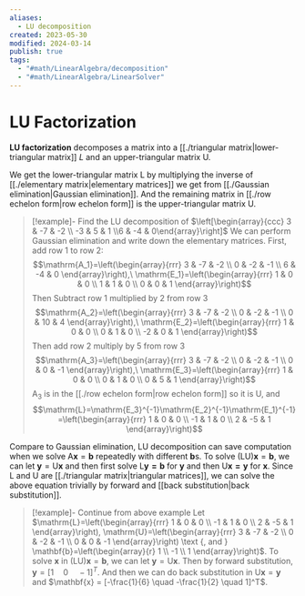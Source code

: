 ```yaml
---
aliases:
  - LU decomposition
created: 2023-05-30
modified: 2024-03-14
publish: true
tags:
  - "#math/LinearAlgebra/decomposition"
  - "#math/LinearAlgebra/LinearSolver"
---
```

# LU Factorization

**LU factorization** decomposes a matrix into a [[./triangular matrix|lower-triangular matrix]] $L$ and an upper-triangular matrix $\mathrm{U}$.

We get the lower-triangular matrix $\mathrm{L}$ by multiplying the inverse of [[./elementary matrix|elementary matrices]] we get from [[./Gaussian elimination|Gaussian elimination]]. And the remaining matrix in [[./row echelon form|row echelon form]] is the upper-triangular matrix $\mathrm{U}$.

>[!example]- Find the LU decomposition of $\left[\begin{array}{ccc}
3 & -7 & -2 \\
-3 & 5 & 1 \\6 & -4 & 0\end{array}\right]$
> We can perform Gaussian elimination and write down the elementary matrices.
> First, add row 1 to row 2:
> $$\mathrm{A_1}=\left(\begin{array}{rrr}
3 & -7 & -2 \\
0 & -2 & -1 \\
6 & -4 & 0
\end{array}\right),\ \mathrm{E_1}=\left(\begin{array}{rrr}
1 & 0 & 0 \\
1 & 1 & 0 \\
0 & 0 & 1
\end{array}\right)$$
> Then Subtract row 1 multiplied by 2 from row 3
> $$\mathrm{A_2}=\left(\begin{array}{rrr}
3 & -7 & -2 \\
0 & -2 & -1 \\
0 & 10 & 4
\end{array}\right),\ \mathrm{E_2}=\left(\begin{array}{rrr}
1 & 0 & 0 \\
0 & 1 & 0 \\
-2 & 0 & 1
\end{array}\right)$$
> Then add row 2 multiply by 5 from row 3
> $$\mathrm{A_3}=\left(\begin{array}{rrr}
3 & -7 & -2 \\
0 & -2 & -1 \\
0 & 0 & -1
\end{array}\right),\ \mathrm{E_3}=\left(\begin{array}{rrr}
1 & 0 & 0 \\
0 & 1 & 0 \\
0 & 5 & 1
\end{array}\right)$$
$\mathrm{A}_3$ is in the [[./row echelon form|row echelon form]] so it is $\mathrm{U}$, and
> $$\mathrm{L}=\mathrm{E_3}^{-1}\mathrm{E_2}^{-1}\mathrm{E_1}^{-1}=\left(\begin{array}{rrr}
1 & 0 & 0 \\
-1 & 1 & 0 \\
2 & -5 & 1
\end{array}\right)$$

Compare to Gaussian elimination, LU decomposition can save computation when we solve $\mathrm{A}\mathbf{x} = \mathbf{b}$ repeatedly with different $\mathbf{b}$s. To solve $(\mathrm{LU})\mathbf{x} = \mathbf{b}$, we can let $\mathbf{y} = \mathrm{U}\mathbf{x}$ and then first solve $\mathrm{L}\mathbf{y = b}$ for $\mathbf{y}$ and then $\mathrm{U}\mathbf{x = y}$ for $\mathbf{x}$. Since $\mathrm{L}$ and $\mathrm{U}$ are [[./triangular matrix|triangular matrices]], we can solve the above equation trivially by forward and [[back substitution|back substitution]].

>[!example]- Continue from above example
>Let $\mathrm{L}=\left(\begin{array}{rrr}
1 & 0 & 0 \\
-1 & 1 & 0 \\
2 & -5 & 1
\end{array}\right), \mathrm{U}=\left(\begin{array}{rrr}
3 & -7 & -2 \\
0 & -2 & -1 \\
0 & 0 & -1
\end{array}\right) \text {, and } \mathbf{b}=\left(\begin{array}{r}
1 \\
-1 \\
1
\end{array}\right)$. To solve $\mathbf{x}$ in $(\mathrm{LU})\mathbf{x} = \mathbf{b}$, we can let $\mathbf{y} = \mathrm{U}\mathbf{x}$. Then by forward substitution, $\mathbf{y} = [1 \quad 0 \quad -1]^T$. And then we can do back substitution in $\mathrm{U}\mathbf{x} = \mathbf{y}$ and $\mathbf{x} = [-\frac{1}{6} \quad -\frac{1}{2} \quad 1]^T$.